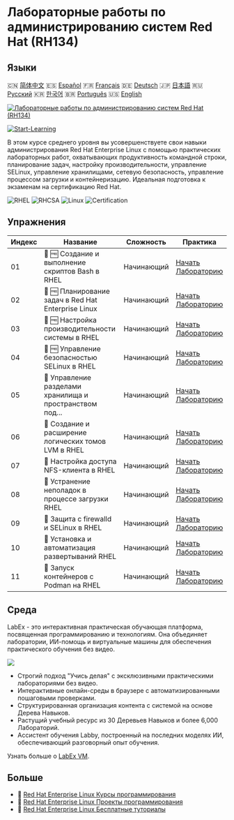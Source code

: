 # Лабораторные работы по администрированию систем Red Hat (RH134)

## Языки

🇨🇳 [简体中文](README_zh.md) 🇪🇸 [Español](README_es.md) 🇫🇷 [Français](README_fr.md) 🇩🇪 [Deutsch](README_de.md) 🇯🇵 [日本語](README_ja.md) 🇷🇺 [Русский](README_ru.md) 🇰🇷 [한국어](README_ko.md) 🇧🇷 [Português](README_pt.md) 🇺🇸 [English](README.md) 

[![Лабораторные работы по администрированию систем Red Hat (RH134)](https://cover-creator.labex.io/red-hat-system-administration-rh134-labs.png?lang=ru)](https://labex.io/ru/courses/red-hat-system-administration-rh134-labs)

[![Start-Learning](https://img.shields.io/badge/Start-Learning-whitesmoke?style=for-the-badge)](https://labex.io/ru/courses/red-hat-system-administration-rh134-labs)

В этом курсе среднего уровня вы усовершенствуете свои навыки администрирования Red Hat Enterprise Linux с помощью практических лабораторных работ, охватывающих продуктивность командной строки, планирование задач, настройку производительности, управление SELinux, управление хранилищами, сетевую безопасность, управление процессом загрузки и контейнеризацию. Идеальная подготовка к экзаменам на сертификацию Red Hat.

![RHEL](https://img.shields.io/badge/RHEL-whitesmoke?style=for-the-badge&logo=rhel)
![RHCSA](https://img.shields.io/badge/RHCSA-whitesmoke?style=for-the-badge&logo=rhcsa)
![Linux](https://img.shields.io/badge/Linux-whitesmoke?style=for-the-badge&logo=linux)
![Certification](https://img.shields.io/badge/Certification-whitesmoke?style=for-the-badge&logo=certification)


## Упражнения

|   Индекс | Название                                                  | Сложность   | Практика                                                                                                                                 |
|----------|-----------------------------------------------------------|-------------|------------------------------------------------------------------------------------------------------------------------------------------|
|       01 | 📖 🆓 Создание и выполнение скриптов Bash в RHEL          | Начинающий  | <a target='_blank' href='https://labex.io/ru/tutorials/rhel-create-and-execute-bash-scripts-in-rhel-588877'>Начать Лабораторию</a>       |
|       02 | 📖 🆓 Планирование задач в Red Hat Enterprise Linux       | Начинающий  | <a target='_blank' href='https://labex.io/ru/tutorials/rhel-schedule-tasks-in-red-hat-enterprise-linux-588897'>Начать Лабораторию</a>    |
|       03 | 📖 🆓 Настройка производительности системы в RHEL         | Начинающий  | <a target='_blank' href='https://labex.io/ru/tutorials/rhel-tune-system-performance-in-rhel-588907'>Начать Лабораторию</a>               |
|       04 | 📖 🆓 Управление безопасностью SELinux в RHEL             | Начинающий  | <a target='_blank' href='https://labex.io/ru/tutorials/rhel-manage-selinux-security-in-rhel-589233'>Начать Лабораторию</a>               |
|       05 | 📖  Управление разделами хранилища и пространством под... | Начинающий  | <a target='_blank' href='https://labex.io/ru/tutorials/rhel-manage-rhel-storage-partitions-and-swap-space-589241'>Начать Лабораторию</a> |
|       06 | 📖  Создание и расширение логических томов LVM в RHEL     | Начинающий  | <a target='_blank' href='https://labex.io/ru/tutorials/rhel-create-and-extend-lvm-logical-volumes-in-rhel-589245'>Начать Лабораторию</a> |
|       07 | 📖  Настройка доступа NFS-клиента в RHEL                  | Начинающий  | <a target='_blank' href='https://labex.io/ru/tutorials/rhel-configure-nfs-client-access-in-rhel-589252'>Начать Лабораторию</a>           |
|       08 | 📖  Устранение неполадок в процессе загрузки RHEL         | Начинающий  | <a target='_blank' href='https://labex.io/ru/tutorials/rhel-troubleshoot-the-rhel-boot-process-589253'>Начать Лабораторию</a>            |
|       09 | 📖  Защита с firewalld и SELinux в RHEL                   | Начинающий  | <a target='_blank' href='https://labex.io/ru/tutorials/rhel-secure-with-firewalld-and-selinux-in-rhel-589259'>Начать Лабораторию</a>     |
|       10 | 📖  Установка и автоматизация развертываний RHEL          | Начинающий  | <a target='_blank' href='https://labex.io/ru/tutorials/rhel-install-and-automate-rhel-deployments-589257'>Начать Лабораторию</a>         |
|       11 | 📖  Запуск контейнеров с Podman на RHEL                   | Начинающий  | <a target='_blank' href='https://labex.io/ru/tutorials/rhel-run-containers-with-podman-on-rhel-589256'>Начать Лабораторию</a>            |

## Среда

LabEx - это интерактивная практическая обучающая платформа, посвященная программированию и технологиям. Она объединяет лаборатории, ИИ-помощь и виртуальные машины для обеспечения практического обучения без видео.

![](https://tutorial-screenshot.getvm.io/images/vm-1725247253.png)

- Строгий подход "Учись делая" с эксклюзивными практическими лабораториями без видео.
- Интерактивные онлайн-среды в браузере с автоматизированными пошаговыми проверками.
- Структурированная организация контента с системой на основе Дерева Навыков.
- Растущий учебный ресурс из 30 Деревьев Навыков и более 6,000 Лабораторий.
- Ассистент обучения Labby, построенный на последних моделях ИИ, обеспечивающий разговорный опыт обучения.

Узнать больше о [LabEx VM](https://support.labex.io/using-labex/virtual-machine).

## Больше

- 🔗 [Red Hat Enterprise Linux Курсы программирования](https://github.com/labex-labs/awesome-programming-courses)
- 🔗 [Red Hat Enterprise Linux Проекты программирования](https://github.com/labex-labs/awesome-programming-projects)
- 🔗 [Red Hat Enterprise Linux Бесплатные туториалы](https://github.com/labex-labs/rhel-free-tutorials)

